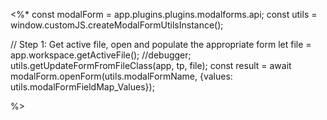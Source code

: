 <%*
const modalForm = app.plugins.plugins.modalforms.api;
const utils = window.customJS.createModalFormUtilsInstance();

// Step 1: Get active file, open and populate the appropriate form
let file = app.workspace.getActiveFile();
//debugger;
utils.getUpdateFormFromFileClass(app, tp, file);
const result = await modalForm.openForm(utils.modalFormName, {values: utils.modalFormFieldMap_Values});


%>


